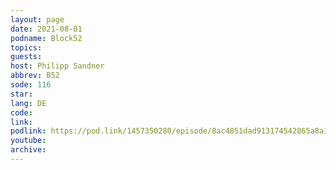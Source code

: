 ```yaml
---
layout: page
date: 2021-08-01
podname: Block52
topics: 
guests: 
host: Philipp Sandner
abbrev: B52
sode: 116
star: 
lang: DE
code: 
link: 
podlink: https://pod.link/1457350280/episode/8ac4851dad913174542865a8a1b19669
youtube: 
archive: 
---
```

